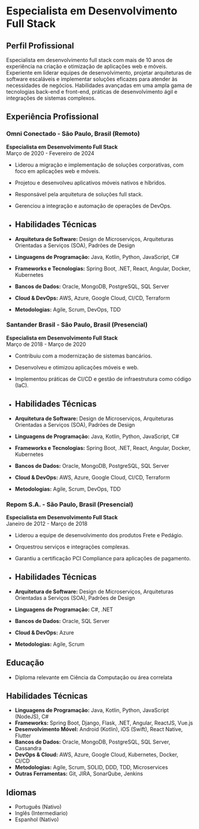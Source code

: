 # Especialista em Desenvolvimento Full Stack

## Perfil Profissional

Especialista em desenvolvimento full stack com mais de 10 anos de experiência na criação e otimização de aplicações web e móveis. Experiente em liderar equipes de desenvolvimento, projetar arquiteturas de software escaláveis e implementar soluções eficazes para atender às necessidades de negócios. Habilidades avançadas em uma ampla gama de tecnologias back-end e front-end, práticas de desenvolvimento ágil e integrações de sistemas complexos.

## Experiência Profissional

### Omni Conectado - São Paulo, Brasil (Remoto)
**Especialista em Desenvolvimento Full Stack**  
Março de 2020 - Fevereiro de 2024
- Liderou a migração e implementação de soluções corporativas, com foco em aplicações web e móveis.
- Projetou e desenvolveu aplicativos móveis nativos e híbridos.
- Responsável pela arquitetura de soluções full stack.
- Gerenciou a integração e automação de operações de DevOps.

- ## Habilidades Técnicas

- **Arquitetura de Software:** Design de Microserviços, Arquiteturas Orientadas a Serviços (SOA), Padrões de Design
- **Linguagens de Programação:** Java, Kotlin, Python, JavaScript, C#
- **Frameworks e Tecnologias:** Spring Boot, .NET, React, Angular, Docker, Kubernetes
- **Bancos de Dados:** Oracle, MongoDB, PostgreSQL, SQL Server
- **Cloud & DevOps:** AWS, Azure, Google Cloud, CI/CD, Terraform
- **Metodologias:** Agile, Scrum, DevOps, TDD
 

### Santander Brasil - São Paulo, Brasil (Presencial)
**Especialista em Desenvolvimento Full Stack**  
Março de 2018 - Março de 2020
- Contribuiu com a modernização de sistemas bancários.
- Desenvolveu e otimizou aplicações móveis e web.
- Implementou práticas de CI/CD e gestão de infraestrutura como código (IaC).

- ## Habilidades Técnicas

- **Arquitetura de Software:** Design de Microserviços, Arquiteturas Orientadas a Serviços (SOA), Padrões de Design
- **Linguagens de Programação:** Java, Kotlin, Python, JavaScript, C#
- **Frameworks e Tecnologias:** Spring Boot, .NET, React, Angular, Docker, Kubernetes
- **Bancos de Dados:** Oracle, MongoDB, PostgreSQL, SQL Server
- **Cloud & DevOps:** AWS, Azure, Google Cloud, CI/CD, Terraform
- **Metodologias:** Agile, Scrum, DevOps, TDD


### Repom S.A. - São Paulo, Brasil (Presencial)
**Especialista em Desenvolvimento Full Stack**  
Janeiro de 2012 - Março de 2018
- Liderou a equipe de desenvolvimento dos produtos Frete e Pedágio.
- Orquestrou serviços e integrações complexas.
- Garantiu a certificação PCI Compliance para aplicações de pagamento.

- ## Habilidades Técnicas

- **Arquitetura de Software:** Design de Microserviços, Arquiteturas Orientadas a Serviços (SOA), Padrões de Design
- **Linguagens de Programação:** C#, .NET
- **Bancos de Dados:** Oracle, SQL Server
- **Cloud & DevOps:** Azure
- **Metodologias:** Agile, Scrum

## Educação

- Diploma relevante em Ciência da Computação ou área correlata

## Habilidades Técnicas

- **Linguagens de Programação:** Java, Kotlin, Python, JavaScript (NodeJS), C#
- **Frameworks:** Spring Boot, Django, Flask, .NET, Angular, ReactJS, Vue.js
- **Desenvolvimento Móvel:** Android (Kotlin), iOS (Swift), React Native, Flutter
- **Bancos de Dados:** Oracle, MongoDB, PostgreSQL, SQL Server, Cassandra
- **DevOps & Cloud:** AWS, Azure, Google Cloud, Kubernetes, Docker, CI/CD
- **Metodologias:** Agile, Scrum, SOLID, DDD, TDD, Microservices
- **Outras Ferramentas:** Git, JIRA, SonarQube, Jenkins

## Idiomas

- Português (Nativo)
- Inglês (Intermediario)
- Espanhol (Nativo)
